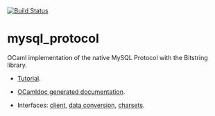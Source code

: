 [![Build Status](https://travis-ci.org/slegrand45/mysql_protocol.svg?branch=master)](https://travis-ci.org/slegrand45/mysql_protocol)


mysql_protocol
==============

OCaml implementation of the native MySQL Protocol with the Bitstring library.

- [Tutorial][tutorial].

[tutorial]: https://github.com/slegrand45/mysql_protocol/blob/master/tutorials/tutorial.pdf?raw=true

- [OCamldoc generated documentation][ocamldoc].

[ocamldoc]: http://slegrand45.github.io/mysql_protocol.site/

- Interfaces: [client][client], [data conversion][data], [charsets][charset].

[charset]: https://github.com/slegrand45/mysql_protocol/blob/master/src/mp_charset.mli
[client]: https://github.com/slegrand45/mysql_protocol/blob/master/src/mp_client.mli
[data]: https://github.com/slegrand45/mysql_protocol/blob/master/src/mp_data.mli

